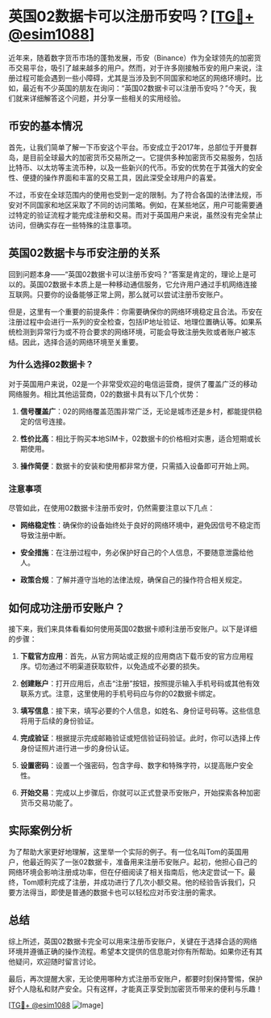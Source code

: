 # 英国02数据卡可以注册币安吗？[[TG💪+ @esim1088](https://t.me/s/esim1088)]

近年来，随着数字货币市场的蓬勃发展，币安（Binance）作为全球领先的加密货币交易平台，吸引了越来越多的用户。然而，对于许多刚接触币安的用户来说，注册过程可能会遇到一些小障碍，尤其是当涉及到不同国家和地区的网络环境时。比如，最近有不少英国的朋友在询问：“英国02数据卡可以注册币安吗？”今天，我们就来详细解答这个问题，并分享一些相关的实用经验。

## 币安的基本情况

首先，让我们简单了解一下币安这个平台。币安成立于2017年，总部位于开曼群岛，是目前全球最大的加密货币交易所之一。它提供多种加密货币交易服务，包括比特币、以太坊等主流币种，以及一些新兴的代币。币安的优势在于其强大的安全性、便捷的操作界面和丰富的交易工具，因此深受全球用户的喜爱。

不过，币安在全球范围内的使用也受到一定的限制。为了符合各国的法律法规，币安对不同国家和地区采取了不同的访问策略。例如，在某些地区，用户可能需要通过特定的验证流程才能完成注册和交易。而对于英国用户来说，虽然没有完全禁止访问，但确实存在一些特殊的注意事项。

## 英国02数据卡与币安注册的关系

回到问题本身——“英国02数据卡可以注册币安吗？”答案是肯定的，理论上是可以的。英国02数据卡本质上是一种移动通信服务，它允许用户通过手机网络连接互联网。只要你的设备能够正常上网，那么就可以尝试注册币安账户。

但是，这里有一个重要的前提条件：你需要确保你的网络环境稳定且合法。币安在注册过程中会进行一系列的安全检查，包括IP地址验证、地理位置确认等。如果系统检测到异常行为或不符合要求的网络环境，可能会导致注册失败或者账户被冻结。因此，选择合适的网络环境至关重要。

### 为什么选择02数据卡？

对于英国用户来说，02是一个非常受欢迎的电信运营商，提供了覆盖广泛的移动网络服务。相比其他运营商，02的数据卡具有以下几个优势：

1. **信号覆盖广**：02的网络覆盖范围非常广泛，无论是城市还是乡村，都能提供稳定的信号连接。
   
2. **性价比高**：相比于购买本地SIM卡，02数据卡的价格相对实惠，适合短期或长期使用。

3. **操作简便**：数据卡的安装和使用都非常方便，只需插入设备即可开始上网。

### 注意事项

尽管如此，在使用02数据卡注册币安时，仍然需要注意以下几点：

- **网络稳定性**：确保你的设备始终处于良好的网络环境中，避免因信号不稳定而导致注册中断。
  
- **安全措施**：在注册过程中，务必保护好自己的个人信息，不要随意泄露给他人。

- **政策合规**：了解并遵守当地的法律法规，确保自己的操作符合相关规定。

## 如何成功注册币安账户？

接下来，我们来具体看看如何使用英国02数据卡顺利注册币安账户。以下是详细的步骤：

1. **下载官方应用**：首先，从官方网站或正规的应用商店下载币安的官方应用程序。切勿通过不明渠道获取软件，以免造成不必要的损失。

2. **创建账户**：打开应用后，点击“注册”按钮，按照提示输入手机号码或其他有效联系方式。注意，这里使用的手机号码应与你的02数据卡绑定。

3. **填写信息**：接下来，填写必要的个人信息，如姓名、身份证号码等。这些信息将用于后续的身份验证。

4. **完成验证**：根据提示完成邮箱验证或短信验证码验证。此时，你可以选择上传身份证照片进行进一步的身份认证。

5. **设置密码**：设置一个强密码，包含字母、数字和特殊字符，以提高账户安全性。

6. **开始交易**：完成以上步骤后，你就可以正式登录币安账户，开始探索各种加密货币交易功能了。

## 实际案例分析

为了帮助大家更好地理解，这里举一个实际的例子。有一位名叫Tom的英国用户，他最近购买了一张02数据卡，准备用来注册币安账户。起初，他担心自己的网络环境会影响注册成功率，但在仔细阅读了相关指南后，他决定尝试一下。最终，Tom顺利完成了注册，并成功进行了几次小额交易。他的经验告诉我们，只要方法得当，即使是普通的数据卡也可以轻松应对币安注册的需求。

## 总结

综上所述，英国02数据卡完全可以用来注册币安账户，关键在于选择合适的网络环境并遵循正确的操作流程。希望本文提供的信息能对你有所帮助。如果你还有其他疑问，欢迎随时留言讨论。

最后，再次提醒大家，无论使用哪种方式注册币安账户，都要时刻保持警惕，保护好个人隐私和财产安全。只有这样，才能真正享受到加密货币带来的便利与乐趣！

[[TG💪+ @esim1088](https://t.me/s/esim1088) ![Image](https://i.postimg.cc/4NQfJmqS/Snipaste-2025-05-13-00-14-12.png)]